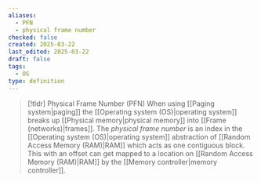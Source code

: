 ```yaml
---
aliases:
  - PFN
  - physical frame number
checked: false
created: 2025-03-22
last_edited: 2025-03-22
draft: false
tags:
  - OS
type: definition
---
```

>[!tldr] Physical Frame Number (PFN)
> When using [[Paging system|paging]] the [[Operating system (OS)|operating system]] breaks up [[Physical memory|physical memory]] into [[Frame (networks)|frames]]. The *physical frame number* is an index in the [[Operating system (OS)|operating system]] abstraction of [[Random Access Memory (RAM)|RAM]] which acts as one contiguous block. This with an offset can get mapped to a location on [[Random Access Memory (RAM)|RAM]] by the [[Memory controller|memory controller]].

